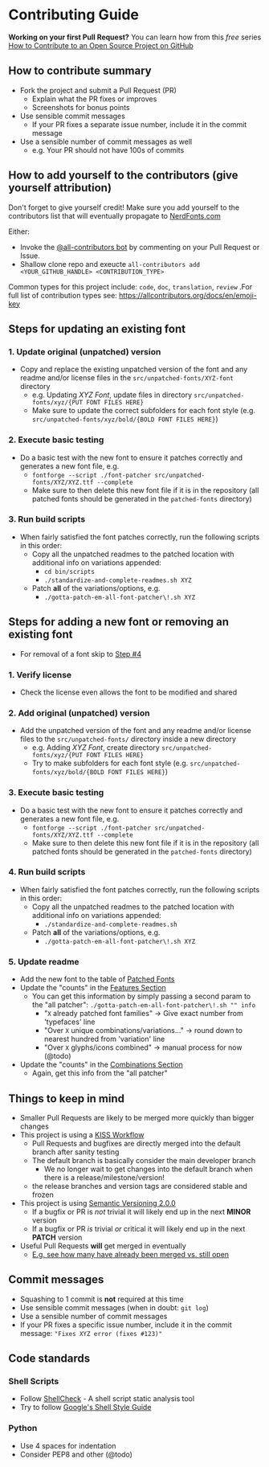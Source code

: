 # Contributing Guide

**Working on your first Pull Request?** You can learn how from this *free* series [How to Contribute to an Open Source Project on GitHub][First PR]

## How to contribute summary

* Fork the project and submit a Pull Request (PR)
  * Explain what the PR fixes or improves
  * Screenshots for bonus points
* Use sensible commit messages
  * If your PR fixes a separate issue number, include it in the commit message
* Use a sensible number of commit messages as well
  * e.g. Your PR should not have 100s of commits
  
## How to add yourself to the contributors (give yourself attribution)

Don't forget to give yourself credit! Make sure you add yourself to the contributors list that will eventually propagate to [NerdFonts.com](https://nerdfonts.com)

Either:
* Invoke the [@all-contributors bot](https://allcontributors.org/docs/en/bot/usage) by commenting on your Pull Request or Issue.
* Shallow clone repo and exeucte `all-contributors add <YOUR_GITHUB_HANDLE> <CONTRIBUTION_TYPE>`

Common types for this project include: `code`, `doc`, `translation`, `review` .For full list of contribution types see: https://allcontributors.org/docs/en/emoji-key

## Steps for updating an existing font

### 1. Update original (unpatched) version
* Copy and replace the existing unpatched version of the font and any readme and/or license files in the `src/unpatched-fonts/XYZ-font` directory
  * e.g. Updating *XYZ Font*, update files in directory `src/unpatched-fonts/xyz/{PUT FONT FILES HERE}`
  * Make sure to update the correct subfolders for each font style (e.g. `src/unpatched-fonts/xyz/bold/{BOLD FONT FILES HERE}`)
### 2. Execute basic testing
* Do a basic test with the new font to ensure it patches correctly and generates a new font file, e.g.
  * `fontforge --script ./font-patcher src/unpatched-fonts/XYZ/XYZ.ttf --complete`
  * Make sure to then delete this new font file if it is in the repository (all patched fonts should be generated in the `patched-fonts` directory)
### 3. Run build scripts
* When fairly satisfied the font patches correctly, run the following scripts in this order:
  * Copy all the unpatched readmes to the patched location with additional info on variations appended:
    * `cd bin/scripts`
    * `./standardize-and-complete-readmes.sh XYZ`
  * Patch **all** of the variations/options, e.g.
    * `./gotta-patch-em-all-font-patcher\!.sh XYZ`

## Steps for adding a new font or removing an existing font

* For removal of a font skip to [Step #4](#4-run-build-scripts)

### 1. Verify license
* Check the license even allows the font to be modified and shared
### 2. Add original (unpatched) version
* Add the unpatched version of the font and any readme and/or license files to the `src/unpatched-fonts/` directory inside a new directory
  * e.g. Adding *XYZ Font*, create directory `src/unpatched-fonts/xyz/{PUT FONT FILES HERE}`
  * Try to make subfolders for each font style (e.g. `src/unpatched-fonts/xyz/bold/{BOLD FONT FILES HERE}`)
### 3. Execute basic testing
* Do a basic test with the new font to ensure it patches correctly and generates a new font file, e.g.
  * `fontforge --script ./font-patcher src/unpatched-fonts/XYZ/XYZ.ttf --complete`
  * Make sure to then delete this new font file if it is in the repository (all patched fonts should be generated in the `patched-fonts` directory)
### 4. Run build scripts
* When fairly satisfied the font patches correctly, run the following scripts in this order:
  * Copy all the unpatched readmes to the patched location with additional info on variations appended:
    * `./standardize-and-complete-readmes.sh`
  * Patch **all** of the variations/options, e.g.
    * `./gotta-patch-em-all-font-patcher\!.sh XYZ`
### 5. Update readme
* Add the new font to the table of [Patched Fonts][]
* Update the "counts" in the [Features Section][]
  * You can get this information by simply passing a second param to the "all patcher": `./gotta-patch-em-all-font-patcher\!.sh "" info`
    * "`X` already patched font families" -> Give exact number from 'typefaces' line
    * "Over `X` unique combinations/variations..." -> round down to nearest hundred from 'variation' line
    * "Over `X` glyphs/icons combined" -> manual process for now (@todo)
* Update the "counts" in the [Combinations Section][]
  * Again, get this info from the "all patcher"

## Things to keep in mind

* Smaller Pull Requests are likely to be merged more quickly than bigger changes
* This project is using a [KISS Workflow][]
  * Pull Requests and bugfixes are directly merged into the default branch after sanity testing
  * The default branch is basically consider the main developer branch
    * We no longer wait to get changes into the default branch when there is a release/milestone/version!
  * the release branches and version tags are considered stable and frozen
* This project is using [Semantic Versioning 2.0.0](http://semver.org/)
  * If a bugfix or PR is *not* trivial it will likely end up in the next **MINOR** version
  * If a bugfix or PR *is* trivial *or* critical it will likely end up in the next **PATCH** version
* Useful Pull Requests **will** get merged in eventually
  * [E.g. see how many have already been merged vs. still open][pulls]

## Commit messages

* Squashing to 1 commit is **not** required at this time
* Use sensible commit messages (when in doubt: `git log`)
* Use a sensible number of commit messages
* If your PR fixes a specific issue number, include it in the commit message: `"Fixes XYZ error (fixes #123)"`

## Code standards

### Shell Scripts

* Follow [ShellCheck](https://github.com/koalaman/shellcheck) - A shell script static analysis tool
* Try to follow [Google's Shell Style Guide](https://google.github.io/styleguide/shell.xml)

### Python

* Use 4 spaces for indentation
* Consider PEP8 and other (@todo)

<!-- link references -->

[pulls]: https://github.com/ryanoasis/nerd-fonts/pulls
[Features Section]: https://github.com/ryanoasis/nerd-fonts/blob/-/readme.md#features
[Combinations Section]: https://github.com/ryanoasis/nerd-fonts/blob/-/readme.md#combinations
[Patched Fonts]: https://github.com/ryanoasis/nerd-fonts/blob/-/readme.md#patched-fonts
[KISS Workflow]: https://github.com/ryanoasis/nerd-fonts/wiki/Development-Workflow#kiss-workflow
[First PR]: https://egghead.io/courses/how-to-contribute-to-an-open-source-project-on-github
